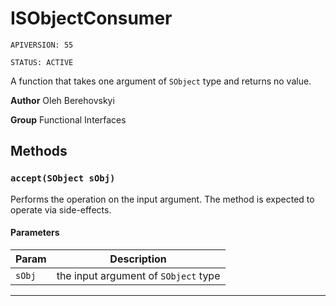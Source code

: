 # ISObjectConsumer

`APIVERSION: 55`

`STATUS: ACTIVE`

A function that takes one argument of `SObject` type and returns no value.


**Author** Oleh Berehovskyi


**Group** Functional Interfaces

## Methods
### `accept(SObject sObj)`

Performs the operation on the input argument. The method is expected to operate via side-effects.

#### Parameters
|Param|Description|
|---|---|
|`sObj`|the input argument of `SObject` type|

---
